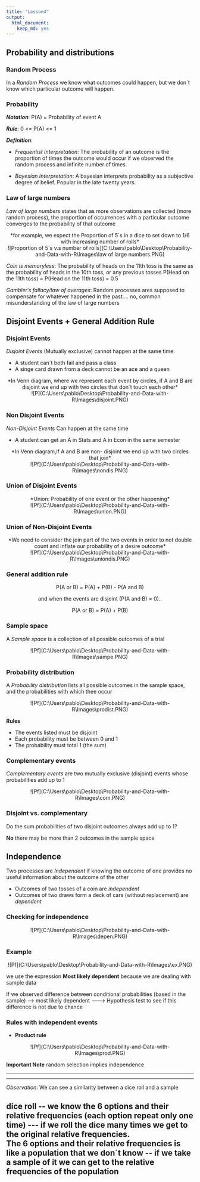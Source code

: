 ```yaml
---
title: "Lesson4"
output: 
  html_document: 
    keep_md: yes
---
```




 
## **Probability and distributions**

### **Random Process**

In a *Random Process* we know what outcomes could happen, but we don´t know which particular outcome will happen.  

### **Probability** 

***Notation***: P(A) = Probability of event A   

***Rule***: 0 <= P(A) <= 1

***Definition***:

* *Frequentist Interpretation*: The probability of an outcome is the proportion of times the outcome would occur if we observed the random process and infinite number of times.

* *Bayesian Interpretation*: A bayesian interprets probability as a subjective degree of belief. Popular in the late twenty years.

### **Law of large numbers** 

*Law of large numbers* states that as more observations are collected (more random process), the proportion of occurrences with a particular outcome converges to the probability of that outcome

<center>
*for example, we expect the Proportion of 5´s in a dice  to set down to 1/6 with increasing number of rolls*
</center>
<center>
![Proportion of 5´s v.s number of rolls](C:\Users\pablo\Desktop\Probability-and-Data-with-R\Images\law of large numbers.PNG)
</center>

*Coin is memoryless*: The probability of heads on the 11th toss is the same as the probability of heads in the 10th toss, or any previous tosses
P(Head on the 11th toss) = P(Head on the 11th toss) = 0.5

*Gambler´s fallacy/law of averages*: Random processes ares supposed to compensate for whatever happened in the past.... no, common misunderstanding of the law of large numbers


## **Disjoint Events + General Addition Rule**

### **Disjoint Events**  

*Disjoint Events* (Mutually exclusive) cannot happen at the same time.  
* A student can´t both fail and pass a class   
* A singe card drawn from a deck cannot be an ace and a queen    

<center>
*In Venn diagram, where we  represent each event by circles, if A and B are disjoint we end up with two circles that don´t touch each other*
</center>
<center>
![P](C:\Users\pablo\Desktop\Probability-and-Data-with-R\Images\disjoint.PNG)
</center>

### **Non Disjoint Events**

*Non-Disjoint Events*  Can happen at  the same time    
* A student can get an A in Stats and A in Econ in the same semester  

<center>
*In Venn diagram,if A and B are non- disjoint we end up with two circles that join*
</center>
<center>
![Pf](C:\Users\pablo\Desktop\Probability-and-Data-with-R\Images\nondis.PNG)
</center>

### **Union of Disjoint Events**

<center>
*Union: Probability of one event or the other happening*
</center>
<center>
![Pf](C:\Users\pablo\Desktop\Probability-and-Data-with-R\Images\union.PNG)
</center>

### **Union of Non-Disjoint Events**

<center>
*We need to consider the join part of the two events in order to not double count and inflate our probability of a desire outcome*
</center>
<center>
![Pf](C:\Users\pablo\Desktop\Probability-and-Data-with-R\Images\uniondis.PNG)
</center>

### **General addition rule**

<center>
P(A or B) = P(A) + P(B) - P(A and B)

and when the events are disjoint (P(A and B) = 0)..

P(A or B) = P(A) + P(B) 
</center>

### **Sample space**

A *Sample space* is a collection of all possible outcomes of a trial

</center>
<center>
![Pf](C:\Users\pablo\Desktop\Probability-and-Data-with-R\Images\sampe.PNG)
</center>

### **Probability distribution**

A *Probability distribution* lists all possible outcomes in the sample space, and the probabilities with which thee occur

<center>
![Pf](C:\Users\pablo\Desktop\Probability-and-Data-with-R\Images\prodist.PNG)
</center>

**Rules**
* The events listed must be disjoint
* Each probability must be between 0 and 1
* The probability must total 1 (the sum)


### **Complementary events**

*Complementary events* are two mutually exclusive (disjoint) events whose probabilities add up to 1 

<center>
![Pf](C:\Users\pablo\Desktop\Probability-and-Data-with-R\Images\com.PNG)
</center>

### **Disjoint vs. complementary**

Do the sum probabilities of two disjoint outcomes always add up to 1?

**No** there may be more than 2 outcomes in the sample space 

## **Independence**

Two processes are *Independent* if knowing the outcome of one provides no useful information about the outcome of the other

* Outcomes of two tosses of a coin are *independent*
* Outcomes of two draws form a deck of cars (without replacement) are *dependent*

### **Checking for independence**

<center>
![Pf](C:\Users\pablo\Desktop\Probability-and-Data-with-R\Images\depen.PNG)
</center>

### **Example**

<center>
![Pf](C:\Users\pablo\Desktop\Probability-and-Data-with-R\Images\ex.PNG)
</center>

we use the expression **Most likely dependent** because we are dealing with sample data

If we observed difference between conditional probabilities (based in the sample) --> most likely dependent ---> Hypothesis test to see if this difference is not due to chance


### **Rules with independent events**

* **Product rule**

<center>
![Pf](C:\Users\pablo\Desktop\Probability-and-Data-with-R\Images\prod.PNG)
</center>

**Important Note** random selection implies independence 

----------------------------------------------------------------------------------------------------
----------------------------------------------------------------------------------------------------
*Observation*: We can see a similarity between a dice roll and a sample

dice roll -- we know the 6 options and their relative frequencies (each option repeat only one time) --- if we roll the dice many times we get to the original relative frequencies.     
The 6 options and their relative frequencies is like a population that we don´t know -- if we take a sample of it we can get to the relative frequencies of the population  
------------------------------------------------------------------------------------------------------------------------------------------------------------------------------------










